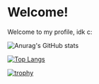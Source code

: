 # Welcome!

Welcome to my profile, idk c:

![Anurag's GitHub stats](https://github-readme-stats.vercel.app/api?username=Bay62&show_icons=true&theme=radical)

[![Top Langs](https://github-readme-stats.vercel.app/api/top-langs/?username=Bay62&layout=demo&theme=radical)](https://github.com/anuraghazra/github-readme-stats)

[![trophy](https://github-profile-trophy.vercel.app/?username=Bay62&theme=onedark)](https://github.com/ryo-ma/github-profile-trophy)
